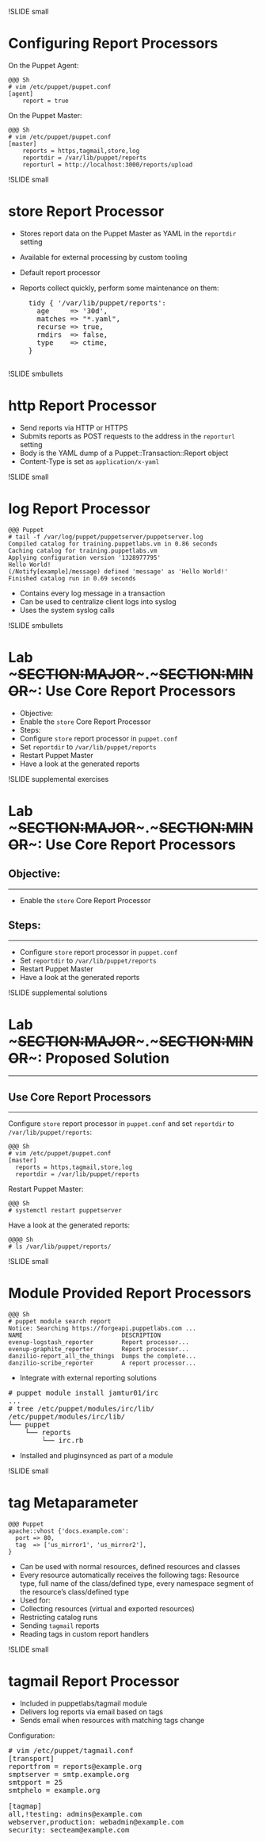 !SLIDE small
# Configuring Report Processors

On the Puppet Agent:

    @@@ Sh
    # vim /etc/puppet/puppet.conf
    [agent]
        report = true

On the Puppet Master:

    @@@ Sh
    # vim /etc/puppet/puppet.conf
    [master]
        reports = https,tagmail,store,log
        reportdir = /var/lib/puppet/reports
        reporturl = http://localhost:3000/reports/upload


!SLIDE small
# store Report Processor

* Stores report data on the Puppet Master as YAML in the `reportdir` setting
* Available for external processing by custom tooling
* Default report processor
* Reports collect quickly, perform some maintenance on them:

    <pre>
    tidy { '/var/lib/puppet/reports':
      age     => '30d',
      matches => "*.yaml",
      recurse => true,
      rmdirs  => false,
      type    => ctime,
    }
    </pre>


!SLIDE smbullets
# http Report Processor

* Send reports via HTTP or HTTPS
* Submits reports as POST requests to the address in the `reporturl` setting
* Body is the YAML dump of a Puppet::Transaction::Report object
* Content-Type is set as `application/x-yaml`


!SLIDE small
# log Report Processor

    @@@ Puppet
    # tail -f /var/log/puppet/puppetserver/puppetserver.log
    Compiled catalog for training.puppetlabs.vm in 0.86 seconds
    Caching catalog for training.puppetlabs.vm
    Applying configuration version '1328977795'
    Hello World!
    (/Notify[example]/message) defined 'message' as 'Hello World!'
    Finished catalog run in 0.69 seconds

* Contains every log message in a transaction
* Can be used to centralize client logs into syslog
* Uses the system syslog calls


!SLIDE smbullets 
# Lab ~~~SECTION:MAJOR~~~.~~~SECTION:MINOR~~~: Use Core Report Processors

* Objective:
 * Enable the `store` Core Report Processor
* Steps:
 * Configure `store` report processor in `puppet.conf`
 * Set `reportdir` to `/var/lib/puppet/reports`
 * Restart Puppet Master
 * Have a look at the generated reports


!SLIDE supplemental exercises
# Lab ~~~SECTION:MAJOR~~~.~~~SECTION:MINOR~~~: Use Core Report Processors

## Objective:

****

* Enable the `store` Core Report Processor

## Steps:

****

* Configure `store` report processor in `puppet.conf`
* Set `reportdir` to `/var/lib/puppet/reports`
* Restart Puppet Master 
* Have a look at the generated reports


!SLIDE supplemental solutions
# Lab ~~~SECTION:MAJOR~~~.~~~SECTION:MINOR~~~: Proposed Solution

****

## Use Core Report Processors

****

Configure `store` report processor in `puppet.conf` and set `reportdir` to `/var/lib/puppet/reports`:

    @@@ Sh
    # vim /etc/puppet/puppet.conf
    [master]
      reports = https,tagmail,store,log
      reportdir = /var/lib/puppet/reports

Restart Puppet Master:

    @@@ Sh
    # systemctl restart puppetserver

Have a look at the generated reports:

    @@@@ Sh
    # ls /var/lib/puppet/reports/


!SLIDE small
# Module Provided Report Processors

    @@@ Sh
    # puppet module search report
    Notice: Searching https://forgeapi.puppetlabs.com ...
    NAME                            DESCRIPTION
    evenup-logstash_reporter        Report processor...
    evenup-graphite_reporter        Report processor...
    danzilio-report_all_the_things  Dumps the complete...
    danzilio-scribe_reporter        A report processor...

* Integrate with external reporting solutions

<pre>
# puppet module install jamtur01/irc
...
# tree /etc/puppet/modules/irc/lib/
/etc/puppet/modules/irc/lib/
└── puppet
    └── reports
        └── irc.rb
</pre>

* Installed and pluginsynced as part of a module


!SLIDE small
# tag Metaparameter

    @@@ Puppet
    apache::vhost {'docs.example.com':
      port => 80,
      tag  => ['us_mirror1', 'us_mirror2'],
    }

* Can be used with normal resources, defined resources and classes
* Every resource automatically receives the following tags: Resource type, full name of the class/defined type, every namespace segment of the resource’s class/defined type
* Used for:
 * Collecting resources (virtual and exported resources)
 * Restricting catalog runs
 * Sending `tagmail` reports
 * Reading tags in custom report handlers
 

!SLIDE small
# tagmail Report Processor

* Included in puppetlabs/tagmail module
* Delivers log reports via email based on tags
* Sends email when resources with matching tags change

Configuration:

<pre>
# vim /etc/puppet/tagmail.conf
[transport]
reportfrom = reports@example.org
smptserver = smtp.example.org
smtpport = 25
smtphelo = example.org

[tagmap]
all,!testing: admins@example.com
webserver,production: webadmin@example.com
security: secteam@example.com
</pre>
